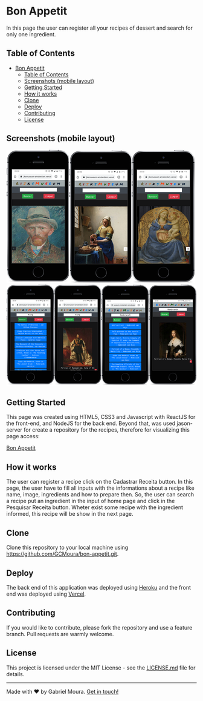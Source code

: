 # Bon Appetit
In this page the user can register all your recipes of dessert and search for only one ingredient.

## Table of Contents
- [Bon Appetit](#bon-appetit)
  - [Table of Contents](#table-of-contents)
  - [Screenshots (mobile layout)](#screenshots-mobile-layout)
  - [Getting Started](#getting-started)
  - [How it works](#how-it-works)
  - [Clone](#clone)
  - [Deploy](#deploy)
  - [Contributing](#contributing)
  - [License](#license)

## Screenshots (mobile layout)
![Screenshot-1](https://raw.githubusercontent.com/GCMoura/Rijksmuseum/master/screenshots/screenshot-1.png)
![Screenshot-2](https://raw.githubusercontent.com/GCMoura/Rijksmuseum/master/screenshots/screenshot-2.png)

## Getting Started
This page was created using HTML5, CSS3 and Javascript with ReactJS for the front-end, and NodeJS for the back end. Beyond that, was used jason-server for create a repository for the recipes, therefore for visualizing this page access:

[Bon Appetit](https://bon-appetit-zeta.vercel.app/)

## How it works
The user can register a recipe click on the Cadastrar Receita button. In this page, the user have to fill all inputs with the informations about a recipe like name, image, ingredients and how to prepare then.
So, the user can search a recipe put an ingredient in the input of home page and click in the Pesquisar Receita button. Wheter exist some recipe with the ingredient informed, this recipe will be show in the next page.

## Clone
Clone this repository to your local machine using https://github.com/GCMoura/bon-appetit.git.

## Deploy
The back end of this application was deployed using 
[Heroku](https://heroku.com) and the front end was deployed using [Vercel](https://vercel.com/).

## Contributing
If you would like to contribute, please fork the repository and use a feature branch. Pull requests are warmly welcome.

## License
This project is licensed under the MIT License - see the [LICENSE.md](LICENSE.md) file for details.

---
Made with :heart: by Gabriel Moura. [Get in touch!](https://www.linkedin.com/in/gabriel-moura-b45b90150/)